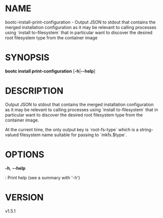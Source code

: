 # NAME

bootc-install-print-configuration - Output JSON to stdout that contains
the merged installation configuration as it may be relevant to calling
processes using \`install to-filesystem\` that in particular want to
discover the desired root filesystem type from the container image

# SYNOPSIS

**bootc install print-configuration** \[**-h**\|**\--help**\]

# DESCRIPTION

Output JSON to stdout that contains the merged installation
configuration as it may be relevant to calling processes using \`install
to-filesystem\` that in particular want to discover the desired root
filesystem type from the container image.

At the current time, the only output key is \`root-fs-type\` which is a
string-valued filesystem name suitable for passing to \`mkfs.\$type\`.

# OPTIONS

**-h**, **\--help**

:   Print help (see a summary with \'-h\')

# VERSION

v1.5.1
